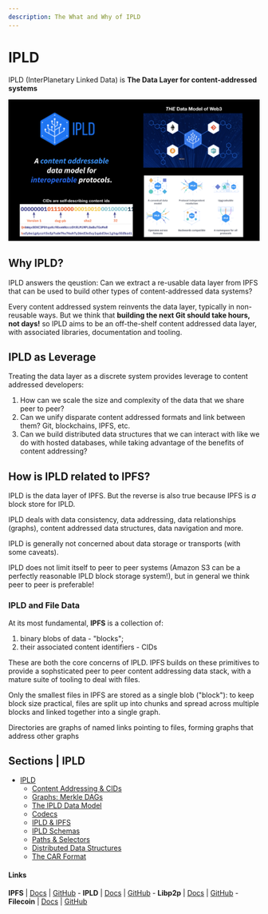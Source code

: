 ```yaml
---
description: The What and Why of IPLD
---
```


# IPLD

IPLD (InterPlanetary Linked Data) is **The Data Layer for content-addressed systems**

![](<../.gitbook/assets/image (15).png>)

## Why IPLD?

IPLD answers the qeustion: Can we extract a re-usable data layer from IPFS that can be used to build other types of content-addressed data systems?

Every content addressed system reinvents the data layer, typically in non-reusable ways. But we think that **building the next Git should take hours, not days!** so IPLD aims to be an off-the-shelf content addressed data layer, with associated libraries, documentation and tooling.

## IPLD as Leverage

Treating the data layer as a discrete system provides leverage to content addressed developers:

1. How can we scale the size and complexity of the data that we share peer to peer?
2. Can we unify disparate content addressed formats and link between them? Git, blockchains, IPFS, etc.
3. Can we build distributed data structures that we can interact with like we do with hosted databases, while taking advantage of the benefits of content addressing?

## How is IPLD related to IPFS?

IPLD is the data layer of IPFS. But the reverse is also true because IPFS is _a_ block store for IPLD.

IPLD deals with data consistency, data addressing, data relationships (graphs), content addressed data structures, data navigation and more.

IPLD is generally not concerned about data storage or transports (with some caveats).

IPLD does not limit itself to peer to peer systems (Amazon S3 can be a perfectly reasonable IPLD block storage system!), but in general we think peer to peer is preferable!

### IPLD and File Data

At its most fundamental, **IPFS** is a collection of:

1. binary blobs of data - "blocks";
2. their associated content identifiers - CIDs

These are both the core concerns of IPLD. IPFS builds on these primitives to provide a sophsticated peer to peer content addressing data stack, with a mature suite of tooling to deal with files.

Only the smallest files in IPFS are stored as a single blob ("block"): to keep block size practical, files are split up into chunks and spread across multiple blocks and linked together into a single graph.

Directories are graphs of named links pointing to files, forming graphs that address other graphs

## Sections | IPLD

* [IPLD](about.md)
  * [Content Addressing & CIDs](content-addressing-cids.md)
  * [Graphs: Merkle DAGs](merkle-dags.md)
  * [The IPLD Data Model](data-model.md)
  * [Codecs](codecs.md)
  * [IPLD & IPFS](ipfs.md)
  * [IPLD Schemas](schemas.md)
  * [Paths & Selectors](paths-selectors.md)
  * [Distributed Data Structures](data-structures.md)
  * [The CAR Format](car.md)

#### Links

**IPFS** | [Docs](https://docs.ipfs.io) | [GitHub](https://github.com/ipfs) - **IPLD** | [Docs](https://ipld.io/docs/) | [GitHub](https://github.com/ipld) - **Libp2p** | [Docs](https://docs.libp2p.io) | [GitHub](https://github.com/libp2p) - **Filecoin** | [Docs](https://docs.filecoin.io) | [GitHub](https://github.com/filecoin-project)
